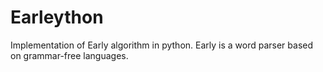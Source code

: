# Earleython
Implementation of Early algorithm in python. Early is a word parser based on grammar-free languages.

